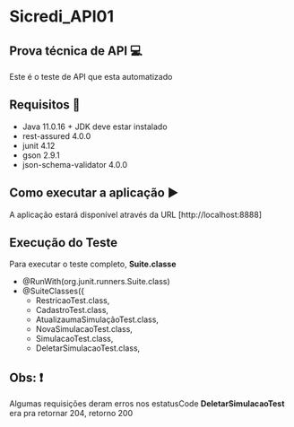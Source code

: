 # Sicredi_API01

 ## Prova técnica de API :computer:

Este é o teste de API que esta automatizado

##  Requisitos :book:

 * Java 11.0.16 + JDK deve estar instalado
 * rest-assured 4.0.0 
 * junit 4.12
 * gson 2.9.1
 * json-schema-validator 4.0.0


 ## Como executar a aplicação :arrow_forward:
 A aplicação estará disponível através da URL [http://localhost:8888]

 ## Execução do Teste
 Para executar o teste completo, **Suite.classe**

* @RunWith(org.junit.runners.Suite.class)
* @SuiteClasses({
	* RestricaoTest.class,
	* CadastroTest.class,
	* AtualizaumaSimulaçãoTest.class,
	* NovaSimulacaoTest.class,
	* SimulacaoTest.class,
	* DeletarSimulacaoTest.class,

## Obs: :exclamation:
Algumas requisições deram erros nos estatusCode
**DeletarSimulacaoTest** era pra retornar 204, retorno 200



